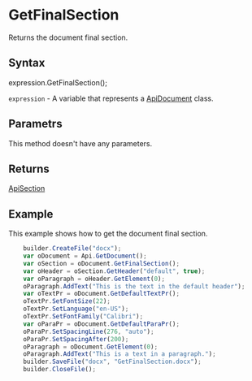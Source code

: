 # GetFinalSection

Returns the document final section.

## Syntax

expression.GetFinalSection();

`expression` - A variable that represents a [ApiDocument](../ApiDocument.md) class.

## Parametrs

This method doesn't have any parameters.

## Returns

[ApiSection](../../ApiSection/ApiSection.md)

## Example

This example shows how to get the document final section.

```javascript
	builder.CreateFile("docx");
	var oDocument = Api.GetDocument();
	var oSection = oDocument.GetFinalSection();
	var oHeader = oSection.GetHeader("default", true);
	var oParagraph = oHeader.GetElement(0);
	oParagraph.AddText("This is the text in the default header");
	var oTextPr = oDocument.GetDefaultTextPr();
	oTextPr.SetFontSize(22);
	oTextPr.SetLanguage("en-US");
	oTextPr.SetFontFamily("Calibri");
	var oParaPr = oDocument.GetDefaultParaPr();
	oParaPr.SetSpacingLine(276, "auto");
	oParaPr.SetSpacingAfter(200);
	oParagraph = oDocument.GetElement(0);
	oParagraph.AddText("This is a text in a paragraph.");
	builder.SaveFile("docx", "GetFinalSection.docx");
	builder.CloseFile();
```